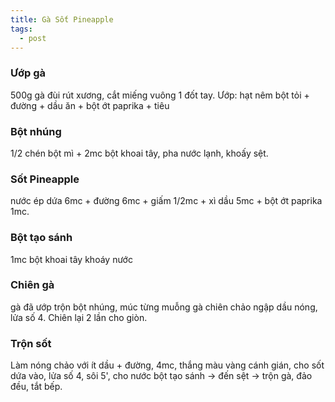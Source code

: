 ```yaml
---
title: Gà Sốt Pineapple
tags:
  - post
---
```

### Ướp gà

500g gà đùi rút xương, cắt miếng vuông 1 đốt tay. Ướp: hạt nêm bột tỏi + đường + dầu ăn + bột ớt paprika + tiêu

### Bột nhúng

1/2 chén bột mì + 2mc bột khoai tây, pha nước lạnh, khoấy sệt.

### Sốt Pineapple

nước ép dứa 6mc + đường 6mc + giấm 1/2mc + xì dầu 5mc + bột ớt paprika 1mc.

### Bột tạo sánh

1mc bột khoai tây khoáy nước

### Chiên gà

gà đã ướp trộn bột nhúng, múc từng muỗng gà chiên chảo ngập dầu nóng, lửa số 4. Chiên lại 2 lần cho giòn.

### Trộn sốt

Làm nóng chảo với ít dầu + đường, 4mc, thắng màu vàng cánh gián, cho sốt dứa vào, lửa số 4, sôi 5', cho nước bột tạo sánh -> đến sệt -> trộn gà, đảo đều, tắt bếp.
